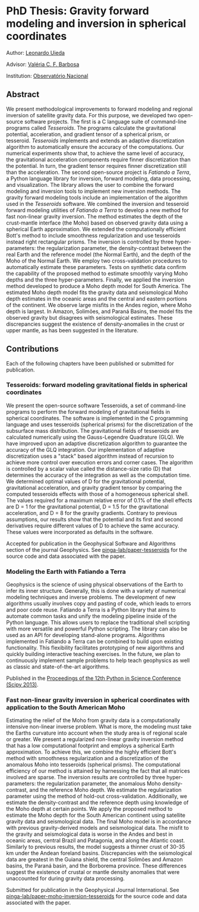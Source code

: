 # PhD Thesis: Gravity forward modeling and inversion in spherical coordinates

Author: [Leonardo Uieda](http://www.leouieda.com)

Advisor: [Valéria C. F. Barbosa](http://lattes.cnpq.br/0391036221142471)

Institution: [Observatório Nacional](http://www.on.br/)

## Abstract

We present methodological improvements to forward modeling and regional
inversion of satellite gravity data.  For this purpose, we developed two
open-source software projects.  The first is a C language suite of command-line
programs called *Tesseroids*.  The programs calculate the gravitational
potential, acceleration, and gradient tensor of a spherical prism, or
tesseroid.  *Tesseroids* implements and extends an adaptive discretization
algorithm to automatically ensure the accuracy of the computations.  Our
numerical experiments show that, to achieve the same level of accuracy, the
gravitational acceleration components require finner discretization than the
potential.  In turn, the gradient tensor requires finner discretization still
than the acceleration.  The second open-source project is *Fatiando a Terra*, a
Python language library for inversion, forward modeling, data processing, and
visualization.  The library allows the user to combine the forward modeling and
inversion tools to implement new inversion methods.  The gravity forward
modeling tools include an implementation of the algorithm used in the
*Tesseroids* software.  We combined the inversion and tesseroid forward
modeling utilities of *Fatiando a Terra* to develop a new method for fast
non-linear gravity inversion.  The method estimates the depth of the
crust-mantle interface (the Moho) based on observed gravity data using a
spherical Earth approximation.  We extended the computationally efficient
Bott's method to include smoothness regularization and use tesseroids instead
right rectangular prisms.  The inversion is controlled by three
hyper-parameters: the regularization parameter, the density-contrast between
the real Earth and the reference model (the Normal Earth), and the depth of the
Moho of the Normal Earth.  We employ two cross-validation procedures to
automatically estimate these parameters.  Tests on synthetic data confirm the
capability of the proposed method to estimate smoothly varying Moho depths and
the three hyper-parameters.  Finally, we applied the inversion method developed
to produce a Moho depth model for South America.  The estimated Moho depth
model fits the gravity data and seismological Moho depth estimates in the
oceanic areas and the central and eastern portions of the continent.  We
observe large misfits in the Andes region, where Moho depth is largest.  In
Amazon, Solimões, and Paraná Basins, the model fits the observed gravity but
disagrees with seismological estimates.  These discrepancies suggest the
existence of density-anomalies in the crust or upper mantle, as has been
suggested in the literature.

## Contributions

Each of the following chapters have been published or submitted for
publication.

### Tesseroids: forward modeling gravitational fields in spherical coordinates

We present the open-source software Tesseroids, a set of command-line programs
to perform the forward modeling of gravitational fields in spherical
coordinates.  The software is implemented in the C programming language and
uses tesseroids (spherical prisms) for the discretization of the subsurface
mass distribution.  The gravitational fields of tesseroids are calculated
numerically using the Gauss-Legendre Quadrature (GLQ).  We have improved upon
an adaptive discretization algorithm to guarantee the accuracy of the GLQ
integration.  Our implementation of adaptive discretization uses a "stack"
based algorithm instead of recursion to achieve more control over execution
errors and corner cases.  The algorithm is controlled by a scalar value called
the distance-size ratio (D) that determines the accuracy of the integration as
well as the computation time.  We determined optimal values of D for the
gravitational potential, gravitational acceleration, and gravity gradient
tensor by comparing the computed tesseroids effects with those of a homogeneous
spherical shell.  The values required for a maximum relative error of 0.1% of
the shell effects are D = 1 for the gravitational potential, D = 1.5 for the
gravitational acceleration, and D = 8 for the gravity gradients.  Contrary to
previous assumptions, our results show that the potential and its first and
second derivatives require different values of D to achieve the same accuracy.
These values were incorporated as defaults in the software.

Accepted for publication in the Geophysical Software and Algorithms section of
the journal Geophysics.  See
[pinga-lab/paper-tesseroids](https://github.com/pinga-lab/paper-tesseroids) for
the source code and data associated with the paper.

### Modeling the Earth with Fatiando a Terra

Geophysics is the science of using physical observations of the Earth to infer
its inner structure.  Generally, this is done with a variety of numerical
modeling techniques and inverse problems.  The development of new algorithms
usually involves copy and pasting of code, which leads to errors and poor code
reuse.  Fatiando a Terra is a Python library that aims to automate common tasks
and unify the modeling pipeline inside of the Python language.  This allows
users to replace the traditional shell scripting with more versatile and
powerful Python scripting.  The library can also be used as an API for
developing stand-alone programs.  Algorithms implemented in Fatiando a Terra
can be combined to build upon existing functionality.  This flexibility
facilitates prototyping of new algorithms and quickly building interactive
teaching exercises.  In the future, we plan to continuously implement sample
problems to help teach geophysics as well as classic and state-of-the-art
algorithms.

Published in the [Proceedings of the 12th Python in Science Conference (Scipy
2013)](http://www.leouieda.com/talks/scipy2013.html).

### Fast non-linear gravity inversion in spherical coordinates with application to the South American Moho

Estimating the relief of the Moho from gravity data is a computationally
intensive non-linear inverse problem.  What is more, the modeling must take the
Earths curvature into account when the study area is of regional scale or
greater.  We present a regularized non-linear gravity inversion method that has
a low computational footprint and employs a spherical Earth approximation.  To
achieve this, we combine the highly efficient Bott's method with smoothness
regularization and a discretization of the anomalous Moho into tesseroids
(spherical prisms).  The computational efficiency of our method is attained by
harnessing the fact that all matrices involved are sparse.  The inversion
results are controlled by three hyper-parameters: the regularization parameter,
the anomalous Moho density-contrast, and the reference Moho depth.  We estimate
the regularization parameter using the method of hold-out cross-validation.
Additionally, we estimate the density-contrast and the reference depth using
knowledge of the Moho depth at certain points.  We apply the proposed method to
estimate the Moho depth for the South American continent using satellite
gravity data and seismological data.  The final Moho model is in accordance
with previous gravity-derived models and seismological data.  The misfit to the
gravity and seismological data is worse in the Andes and best in oceanic areas,
central Brazil and Patagonia, and along the Atlantic coast.  Similarly to
previous results, the model suggests a thinner crust of 30-35 km under the
Andean foreland basins.  Discrepancies with the seismological data are greatest
in the Guiana shield, the central Solimões and Amazon basins, the Paraná basin,
and the Borborema province.  These differences suggest the existence of crustal
or mantle density anomalies that were unaccounted for during gravity data
processing.

Submitted for publication in the Geophysical Journal International.
See [pinga-lab/paper-moho-inversion-tesseroids](https://github.com/pinga-lab/paper-moho-inversion-tesseroids)
for the source code and data associated with the paper.

